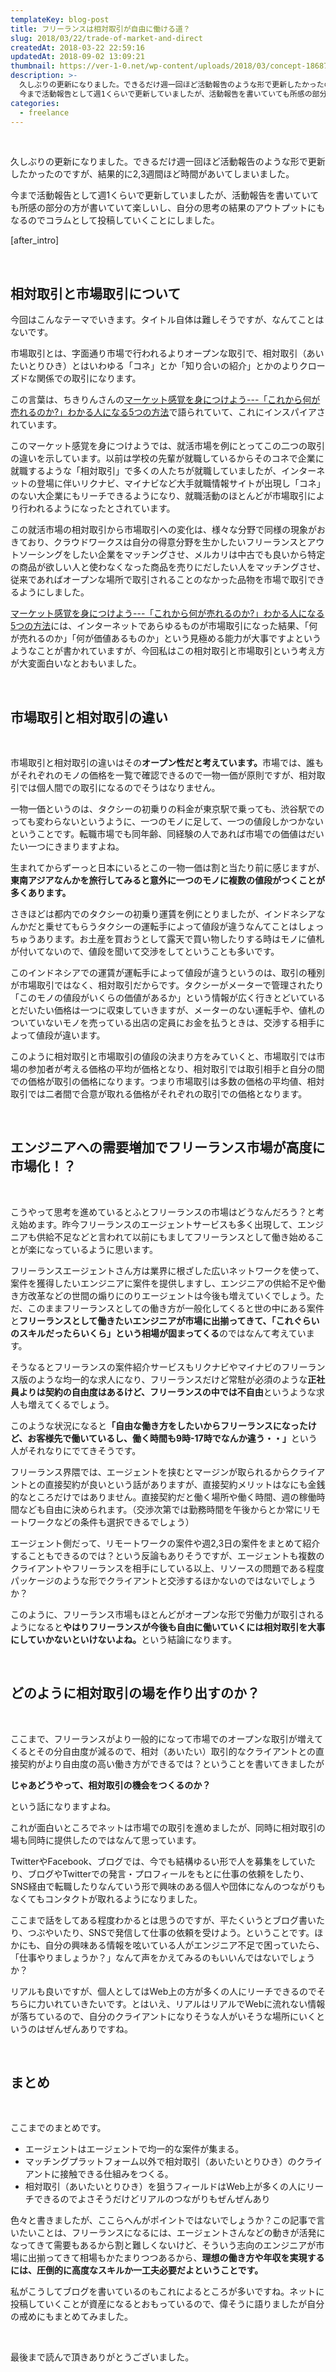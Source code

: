 ```yaml
---
templateKey: blog-post
title: フリーランスは相対取引が自由に働ける道？
slug: 2018/03/22/trade-of-market-and-direct
createdAt: 2018-03-22 22:59:16
updatedAt: 2018-09-02 13:09:21
thumbnail: https://ver-1-0.net/wp-content/uploads/2018/03/concept-1868728_1280.jpg
description: >-
  久しぶりの更新になりました。できるだけ週一回ほど活動報告のような形で更新したかったのですが、結果的に2,3週間ほど時間があいてしまいました。
  今まで活動報告として週1くらいで更新していましたが、活動報告を書いていても所感の部分の方が書いていて楽しいし、自分の思考の結果のアウトプットにもなるのでコラムとして投稿していくことにしました。
categories:
  - freelance
---
```


&nbsp;

久しぶりの更新になりました。できるだけ週一回ほど活動報告のような形で更新したかったのですが、結果的に2,3週間ほど時間があいてしまいました。

今まで活動報告として週1くらいで更新していましたが、活動報告を書いていても所感の部分の方が書いていて楽しいし、自分の思考の結果のアウトプットにもなるのでコラムとして投稿していくことにしました。

[after_intro]

&nbsp;
<h2>相対取引と市場取引について</h2>
今回はこんなテーマでいきます。タイトル自体は難しそうですが、なんてことはないです。

市場取引とは、字面通り市場で行われるよりオープンな取引で、相対取引（あいたいとりひき）とはいわゆる「コネ」とか「知り合いの紹介」とかのよりクローズドな関係での取引になります。

この言葉は、ちきりんさんの<a href="http://amzn.to/2FHiXW8">マーケット感覚を身につけよう---「これから何が売れるのか?」わかる人になる5つの方法</a>で語られていて、これにインスパイアされています。

このマーケット感覚を身につけようでは、就活市場を例にとってこの二つの取引の違いを示しています。以前は学校の先輩が就職しているからそのコネで企業に就職するような「相対取引」で多くの人たちが就職していましたが、インターネットの登場に伴いリクナビ、マイナビなど大手就職情報サイトが出現し「コネ」のない大企業にもリーチできるようになり、就職活動のほとんどが市場取引により行われるようになったとされています。

この就活市場の相対取引から市場取引への変化は、様々な分野で同様の現象がおきており、クラウドワークスは自分の得意分野を生かしたいフリーランスとアウトソーシングをしたい企業をマッチングさせ、メルカリは中古でも良いから特定の商品が欲しい人と使わなくなった商品を売りにだしたい人をマッチングさせ、従来であればオープンな場所で取引されることのなかった品物を市場で取引できるようにしました。

<a href="http://amzn.to/2FHiXW8">マーケット感覚を身につけよう---「これから何が売れるのか?」わかる人になる5つの方法</a>には、インターネットであらゆるものが市場取引になった結果、「何が売れるのか」「何が価値あるものか」という見極める能力が大事ですよというようなことが書かれていますが、今回私はこの相対取引と市場取引という考え方が大変面白いなとおもいました。

&nbsp;
<h2>市場取引と相対取引の違い</h2>
&nbsp;

市場取引と相対取引の違いはその<strong>オープン性だと考えています。</strong>市場では、誰もがそれぞれのモノの価格を一覧で確認できるので一物一価が原則ですが、相対取引では個人間での取引になるのでそうはなりません。

一物一価というのは、タクシーの初乗りの料金が東京駅で乗っても、渋谷駅でのっても変わらないというように、一つのモノに足して、一つの値段しかつかないということです。転職市場でも同年齢、同経験の人であれば市場での価値はだいたい一つにきまりますよね。

生まれてからずーっと日本にいるとこの一物一価は割と当たり前に感じますが、<strong>東南アジアなんかを旅行してみると意外に一つのモノに複数の値段がつくことが多くあります。</strong>

さきほどは都内でのタクシーの初乗り運賃を例にとりましたが、インドネシアなんかだと乗せてもらうタクシーの運転手によって値段が違うなんてことはしょっちゅうあります。お土産を買おうとして露天で買い物したりする時はモノに値札が付いてないので、値段を聞いて交渉をしてということも多いです。

このインドネシアでの運賃が運転手によって値段が違うというのは、取引の種別が市場取引ではなく、相対取引だからです。タクシーがメーターで管理されたり「このモノの値段がいくらの価値があるか」という情報が広く行きとどいているとだいたい価格は一つに収束していきますが、メーターのない運転手や、値札のついていないモノを売っている出店の定員にお金を払うときは、交渉する相手によって値段が違います。

このように相対取引と市場取引の値段の決まり方をみていくと、市場取引では市場の参加者が考える価格の平均が価格となり、相対取引では取引相手と自分の間での価格が取引の価格になります。つまり市場取引は多数の価格の平均値、相対取引では二者間で合意が取れる価格がそれぞれの取引での価格となります。

&nbsp;
<h2>エンジニアへの需要増加でフリーランス市場が高度に市場化！？</h2>
&nbsp;

こうやって思考を進めているとふとフリーランスの市場はどうなんだろう？と考え始めます。昨今フリーランスのエージェントサービスも多く出現して、エンジニアも供給不足などと言われて以前にもましてフリーランスとして働き始めることが楽になっているように思います。

フリーランスエージェントさん方は業界に根ざした広いネットワークを使って、案件を獲得したいエンジニアに案件を提供しますし、エンジニアの供給不足や働き方改革などの世間の煽りにのりエージェントは今後も増えていくでしょう。ただ、このままフリーランスとしての働き方が一般化してくると世の中にある案件と<strong>フリーランスとして働きたいエンジニアが市場に出揃ってきて、「これぐらいのスキルだったらいくら」という相場が固まってくる</strong>のではなんて考えています。

そうなるとフリーランスの案件紹介サービスもリクナビやマイナビのフリーランス版のような均一的な求人になり、フリーランスだけど常駐が必須のような<strong>正社員よりは契約の自由度はあるけど、フリーランスの中では不自由</strong>というような求人も増えてくるでしょう。

このような状況になると<strong>「自由な働き方をしたいからフリーランスになったけど、お客様先で働いているし、働く時間も9時-17時でなんか違う・・」</strong>という人がそれなりにでてきそうです。

フリーランス界隈では、エージェントを挟むとマージンが取られるからクライアントとの直接契約が良いという話がありますが、直接契約メリットはなにも金銭的なところだけではありません。直接契約だと働く場所や働く時間、週の稼働時間なども自由に決められます。（交渉次第では勤務時間を午後からとか常にリモートワークなどの条件も選択できるでしょう）

エージェント側だって、リモートワークの案件や週2,3日の案件をまとめて紹介することもできるのでは？という反論もありそうですが、エージェントも複数のクライアントやフリーランスを相手にしている以上、リソースの問題である程度パッケージのような形でクライアントと交渉するほかないのではないでしょうか？

このように、フリーランス市場もほとんどがオープンな形で労働力が取引されるようになると<strong>やはりフリーランスが今後も自由に働いていくには相対取引を大事にしていかないといけないよね。</strong>という結論になります。

&nbsp;
<h2>どのように相対取引の場を作り出すのか？</h2>
&nbsp;

ここまで、フリーランスがより一般的になって市場でのオープンな取引が増えてくるとその分自由度が減るので、相対（あいたい）取引的なクライアントとの直接契約がより自由度の高い働き方ができるでは？ということを書いてきましたが

<strong>じゃあどうやって、相対取引の機会をつくるのか？</strong>

という話になりますよね。

これが面白いところでネットは市場での取引を進めましたが、同時に相対取引の場も同時に提供したのではなんて思っています。

TwitterやFacebook、ブログでは、今でも結構ゆるい形で人を募集をしていたり、ブログやTwitterでの発言・プロフィールをもとに仕事の依頼をしたり、SNS経由で転職したりなんていう形で興味のある個人や団体になんのつながりもなくてもコンタクトが取れるようになりました。

ここまで話をしてある程度わかるとは思うのですが、平たくいうとブログ書いたり、つぶやいたり、SNSで発信して仕事の依頼を受けよう。ということです。ほかにも、自分の興味ある情報を呟いている人がエンジニア不足で困っていたら、「仕事やりましょうか？」なんて声をかえてみるのもいいんではないでしょうか？

リアルも良いですが、個人としてはWeb上の方が多くの人にリーチできるのでそちらに力いれていきたいです。とはいえ、リアルはリアルでWebに流れない情報が落ちているので、自分のクライアントになりそうな人がいそうな場所にいくというのはぜんぜんありですね。

&nbsp;
<h2>まとめ</h2>
&nbsp;

ここまでのまとめです。
<ul>
 	<li>エージェントはエージェントで均一的な案件が集まる。</li>
 	<li>マッチングプラットフォーム以外で相対取引（あいたいとりひき）のクライアントに接触できる仕組みをつくる。</li>
 	<li>相対取引（あいたいとりひき）を狙うフィールドはWeb上が多くの人にリーチできるのでよさそうだけどリアルのつながりもぜんぜんあり</li>
</ul>
色々と書きましたが、ここらへんがポイントではないでしょうか？この記事で言いたいことは、フリーランスになるには、エージェントさんなどの動きが活発になってきて需要もあるから割と難しくないけど、そういう志向のエンジニアが市場に出揃ってきて相場もかたまりつつあるから、<strong>理想の働き方や年収を実現するには、圧倒的に高度なスキルか一工夫必要だよということです。</strong>

私がこうしてブログを書いているのもこれによるところが多いですね。ネットに投稿していくことが資産になるとおもっているので、偉そうに語りましたが自分の戒めにもまとめてみました。

&nbsp;

最後まで読んで頂きありがとうございました。

&nbsp;
